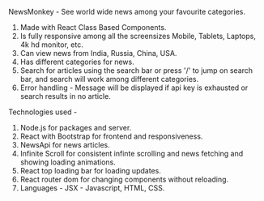 NewsMonkey - See world wide news among your favourite categories.
1. Made with React Class Based Components.
2. Is fully responsive among all the screensizes Mobile, Tablets, Laptops, 4k hd monitor, etc.
3. Can view news from India, Russia, China, USA.
4. Has different categories for news.
5. Search for articles using the search bar or press '/' to jump on search bar, and search will work among different categories.
6. Error handling - Message will be displayed if api key is exhausted or search results in no article.

Technologies used -  
1. Node.js for packages and server. 
2. React with Bootstrap for frontend and responsiveness. 
3. NewsApi for news articles. 
4. Infinite Scroll for consistent infinte scrolling and news fetching and showing loading animations. 
5. React top loading bar for loading updates.
6. React router dom for changing components without reloading.
7. Languages - JSX - Javascript, HTML, CSS.
